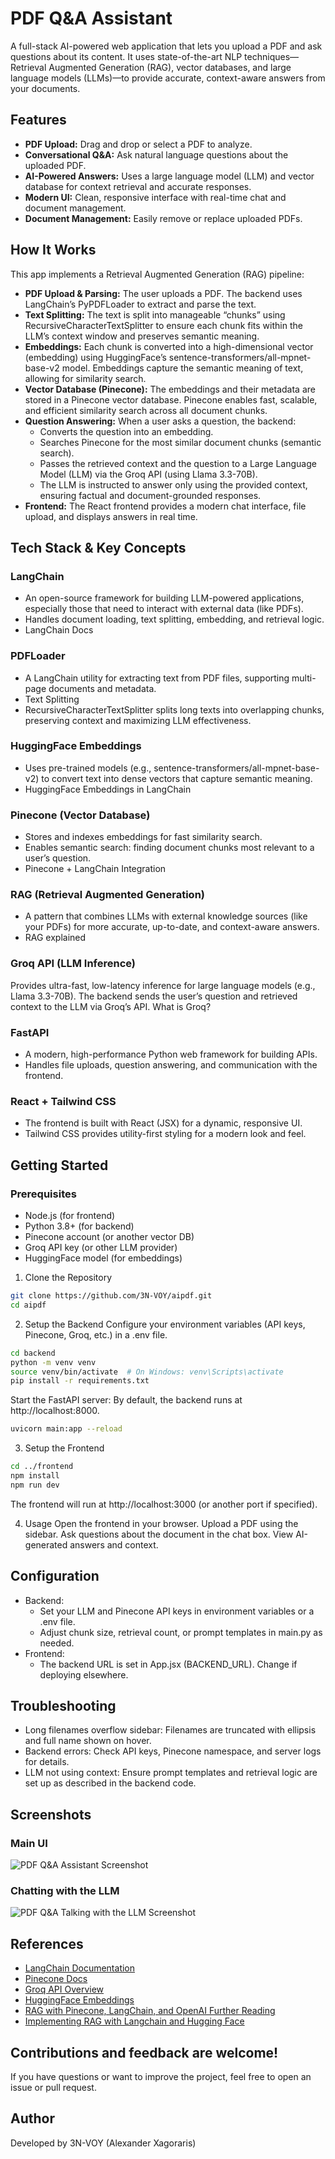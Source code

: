 # PDF Q&A Assistant

A full-stack AI-powered web application that lets you upload a PDF and ask questions about its content. It uses state-of-the-art 
NLP techniques—Retrieval Augmented Generation (RAG), vector databases, and large language models (LLMs)—to provide accurate, 
context-aware answers from your documents.

## Features

- **PDF Upload:** Drag and drop or select a PDF to analyze.
- **Conversational Q&A:** Ask natural language questions about the uploaded PDF.
- **AI-Powered Answers:** Uses a large language model (LLM) and vector database for context retrieval and accurate responses.
- **Modern UI:** Clean, responsive interface with real-time chat and document management.
- **Document Management:** Easily remove or replace uploaded PDFs.

## How It Works
This app implements a Retrieval Augmented Generation (RAG) pipeline:

- **PDF Upload & Parsing:**
The user uploads a PDF. The backend uses LangChain’s PyPDFLoader to extract and parse the text.
- **Text Splitting:**
The text is split into manageable “chunks” using RecursiveCharacterTextSplitter to ensure each chunk fits within the LLM’s context window and preserves semantic meaning.
- **Embeddings:**
Each chunk is converted into a high-dimensional vector (embedding) using HuggingFace’s sentence-transformers/all-mpnet-base-v2 model. Embeddings capture the semantic meaning of text, allowing for similarity search.
- **Vector Database (Pinecone):**
The embeddings and their metadata are stored in a Pinecone vector database. Pinecone enables fast, scalable, and efficient similarity search across all document chunks.
- **Question Answering:**
When a user asks a question, the backend:
  * Converts the question into an embedding.
  * Searches Pinecone for the most similar document chunks (semantic search).
  * Passes the retrieved context and the question to a Large Language Model (LLM) via the Groq API (using Llama 3.3-70B).
  * The LLM is instructed to answer only using the provided context, ensuring factual and document-grounded responses.
- **Frontend:**
The React frontend provides a modern chat interface, file upload, and displays answers in real time.

## Tech Stack & Key Concepts
### LangChain
* An open-source framework for building LLM-powered applications, especially those that need to interact with external data (like PDFs).
* Handles document loading, text splitting, embedding, and retrieval logic.
* LangChain Docs
### PDFLoader
* A LangChain utility for extracting text from PDF files, supporting multi-page documents and metadata.
* Text Splitting
* RecursiveCharacterTextSplitter splits long texts into overlapping chunks, preserving context and maximizing LLM effectiveness.
### HuggingFace Embeddings
* Uses pre-trained models (e.g., sentence-transformers/all-mpnet-base-v2) to convert text into dense vectors that capture semantic meaning.
* HuggingFace Embeddings in LangChain
### Pinecone (Vector Database)
* Stores and indexes embeddings for fast similarity search.
* Enables semantic search: finding document chunks most relevant to a user’s question.
* Pinecone + LangChain Integration
### RAG (Retrieval Augmented Generation)
* A pattern that combines LLMs with external knowledge sources (like your PDFs) for more accurate, up-to-date, and context-aware answers.
* RAG explained
### Groq API (LLM Inference)
Provides ultra-fast, low-latency inference for large language models (e.g., Llama 3.3-70B).
The backend sends the user’s question and retrieved context to the LLM via Groq’s API.
What is Groq?
### FastAPI
* A modern, high-performance Python web framework for building APIs.
* Handles file uploads, question answering, and communication with the frontend.
### React + Tailwind CSS
* The frontend is built with React (JSX) for a dynamic, responsive UI.
* Tailwind CSS provides utility-first styling for a modern look and feel.

## Getting Started

### Prerequisites
* Node.js (for frontend)
* Python 3.8+ (for backend)
* Pinecone account (or another vector DB)
* Groq API key (or other LLM provider)
* HuggingFace model (for embeddings)

1. Clone the Repository
```bash
git clone https://github.com/3N-VOY/aipdf.git
cd aipdf
```

2. Setup the Backend
Configure your environment variables (API keys, Pinecone, Groq, etc.) in a .env file.
```bash
cd backend
python -m venv venv
source venv/bin/activate  # On Windows: venv\Scripts\activate
pip install -r requirements.txt
```
Start the FastAPI server:
By default, the backend runs at http://localhost:8000.
```bash
uvicorn main:app --reload
```

3. Setup the Frontend
```bash
cd ../frontend
npm install
npm run dev 
```
The frontend will run at http://localhost:3000 (or another port if specified).

4. Usage
Open the frontend in your browser.
Upload a PDF using the sidebar.
Ask questions about the document in the chat box.
View AI-generated answers and context.

## Configuration
* Backend:
  * Set your LLM and Pinecone API keys in environment variables or a .env file.
  * Adjust chunk size, retrieval count, or prompt templates in main.py as needed.
* Frontend:
  * The backend URL is set in App.jsx (BACKEND_URL). Change if deploying elsewhere.
 
## Troubleshooting
* Long filenames overflow sidebar:
Filenames are truncated with ellipsis and full name shown on hover.
* Backend errors:
Check API keys, Pinecone namespace, and server logs for details.
* LLM not using context:
Ensure prompt templates and retrieval logic are set up as described in the backend code.

## Screenshots
### Main UI
![PDF Q&A Assistant Screenshot](screenshots/mainui.png)

### Chatting with the LLM
![PDF Q&A Talking with the LLM Screenshot](screenshots/chatting_pdf.png)


## References
* [LangChain Documentation](https://python.langchain.com/docs/introduction/)
* [Pinecone Docs](https://docs.pinecone.io/integrations/langchain)
* [Groq API Overview](https://console.groq.com/docs/overview)
* [HuggingFace Embeddings](https://huggingface.co/blog/getting-started-with-embeddings)
* [RAG with Pinecone, LangChain, and OpenAI Further Reading](https://medium.com/@3rdSon/how-to-build-rag-applications-with-pinecone-serverless-openai-langchain-and-python-d4eb263424f1)
* [Implementing RAG with Langchain and Hugging Face](https://medium.com/@akriti.upadhyay/implementing-rag-with-langchain-and-hugging-face-28e3ea66c5f7)


## Contributions and feedback are welcome!
If you have questions or want to improve the project, feel free to open an issue or pull request.

## Author
Developed by 3N-VOY (Alexander Xagoraris)

